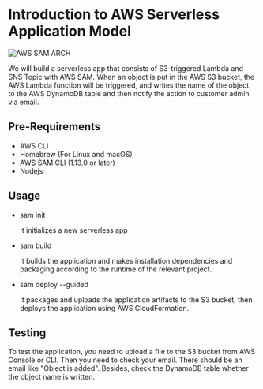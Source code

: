 # Introduction to AWS Serverless Application Model

![AWS SAM ARCH ](https://user-images.githubusercontent.com/42169819/186769295-c411d353-2793-44d1-8d75-83416d68c895.png)

We will build a serverless app that consists of S3-triggered Lambda and SNS Topic with AWS SAM. When an object is put in the AWS S3 bucket, the AWS Lambda function will be triggered, and writes the name of the object to the AWS DynamoDB table and then notify the action to customer admin via email.

## Pre-Requirements
- AWS CLI
- Homebrew (For Linux and macOS)
- AWS SAM CLI (1.13.0 or later)
- Nodejs


## Usage

- sam init
  
  It initializes a new serverless app
  
- sam build 

  It builds the application and makes installation dependencies and packaging according to the runtime of the relevant project. 

- sam deploy --guided 

  It packages and uploads the application artifacts to the S3 bucket, then deploys the application using AWS CloudFormation.


## Testing

To test the application, you need to upload a file to the S3 bucket from AWS Console or CLI. Then you need to check your email. There should be an email like "Object is added". Besides, check the DynamoDB table whether the object name is written.

